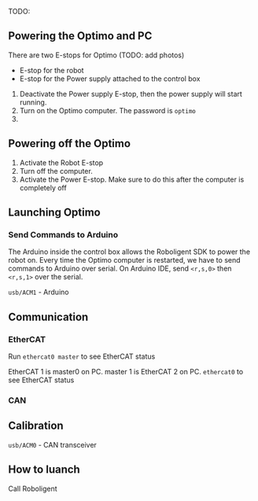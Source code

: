 TODO:
## Powering the Optimo and PC

There are two E-stops for Optimo (TODO: add photos)
- E-stop for the robot
- E-stop for the Power supply attached to the control box

1. Deactivate the Power supply E-stop, then the power supply will start running.
2. Turn on the Optimo computer. The password is `optimo`
3. 

## Powering off the Optimo

1. Activate the Robot E-stop
2. Turn off the computer. 
3. Activate the Power E-stop. Make sure to do this after the computer is completely off

## Launching Optimo

### Send Commands to Arduino

The Arduino inside the control box allows the Roboligent SDK to power the robot on.
Every time the Optimo computer is restarted, we have to send commands to Arduino over serial. On Arduino IDE, send `<r,s,0>` then `<r,s,1>` over the serial.


`usb/ACM1` - Arduino

## Communication

### EtherCAT

Run `ethercat0 master` to see EtherCAT status

EtherCAT 1 is master0 on PC.
master 1 is EtherCAT 2 on PC.
`ethercat0` to see EtherCAT status

### CAN

## Calibration
`usb/ACM0` - CAN transceiver

## How to luanch

Call Roboligent